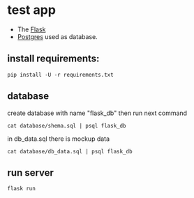# test app

- The [Flask](https://flask.palletsprojects.com/en/1.1.x/)
- [Postgres](https://github.com/postgres/postgres) used as database.


## install requirements:
`pip install -U -r requirements.txt`


## database 
create database with name "flask_db" then run next command

`cat database/shema.sql | psql flask_db`

in db_data.sql there is mockup data

`cat database/db_data.sql | psql flask_db`

## run server
`flask run`